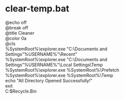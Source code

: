 # clear-temp.bat


@echo off<br>
@break off<br>
@title Cleaner<br>
@color 0a<br>
@cls<br>
%SystemRoot%\explorer.exe "C:\Documents and Settings\"%USERNAME%"\Recent"<br>
%SystemRoot%\explorer.exe "C:\Documents and Settings\"%USERNAME%"\Local Settings\Temp<br>
%SystemRoot%\explorer.exe %SystemRoot%\Prefetch<br>
%SystemRoot%\explorer.exe %SystemRoot%\Temp<br>
echo "All Directory Opened Successfully!"<br>
exit<br>
C:\$Recycle.Bin<br>
